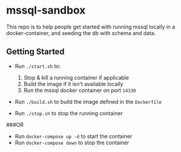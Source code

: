 # mssql-sandbox

This repo is to help people get started with running mssql locally in a docker-container, and seeding the db with schema and data.

## Getting Started

- Run `./start.sh` to:
  1. Stop & kill a running container if applicable
  2. Build the image if it isn't available locally
  3. Run the mssql docker container on port `14330`

- Run `./build.sh` to build the image defined in the `Dockerfile`
- Run `./stop.sh` to stop the running container

###OR

- Run `docker-compose up -d` to start the container
- Run `docker-compose down` to stop the container